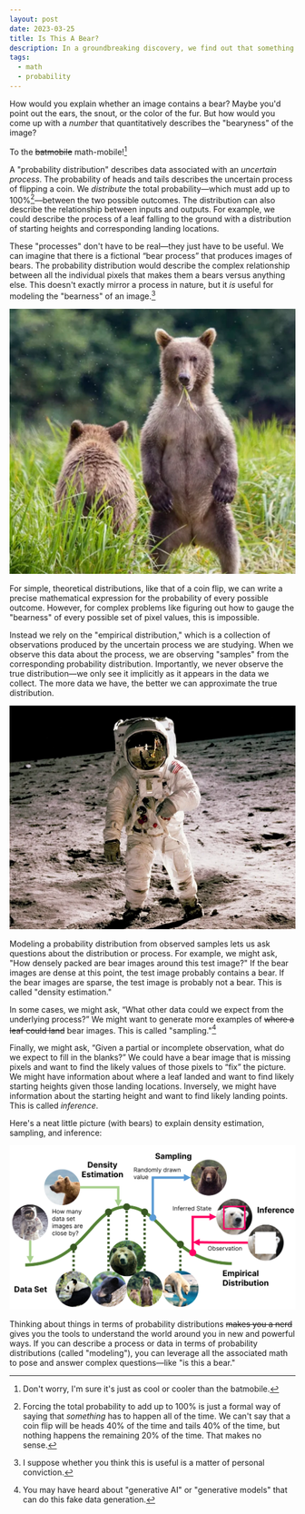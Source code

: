 ```yaml
---
layout: post
date: 2023-03-25
title: Is This A Bear?
description: In a groundbreaking discovery, we find out that something has to happen all the time, and nothing can't happen any of the time. We make up new words, like "empirical," "inference," and "bear."
tags:
  - math
  - probability
---
```


How would you explain whether an image contains a bear?
Maybe you'd point out the ears, the snout, or the color of the fur.
But how would you come up with a *number* that quantitatively
describes the "bearyness" of the image?

To the ~~batmobile~~ math-mobile![^1]

A "probability distribution" describes data associated with an *uncertain process*.
The probability of heads and tails describes the uncertain process of flipping a coin.
We *distribute* the total probability&mdash;which must add up to 100%[^2]&mdash;between the two possible outcomes.
The distribution can also describe the relationship between inputs and outputs.
For example,
we could describe the process of a leaf falling to the ground
with a distribution of starting heights and corresponding landing locations.

These "processes" don't have to be real&mdash;they just have to be useful.
We can imagine that there is a fictional “bear process”
that produces images of bears.
The probability distribution would describe
the complex relationship between all the individual pixels
that makes them a bears versus anything else.
This doesn't exactly mirror a process in nature,
but it *is* useful for modeling the "bearness" of an image.[^3]

![A sample from a fictional "bear" process. The probability distribution would assign a high value to this image, because, well, it's a bear.](/assets/20230325/bear.png)

For simple, theoretical distributions, like that of a coin flip,
we can write a precise mathematical expression for the probability of every possible outcome.
However, for complex problems like figuring out how to gauge the "bearness" of
every possible set of pixel values, this is impossible.

Instead we rely on the "empirical distribution,"
which is a collection of observations produced
by the uncertain process we are studying.
When we observe this data about the process,
we are observing "samples" from the corresponding probability distribution.
Importantly, we never observe the true distribution&mdash;we only see it
implicitly as it appears in the data we collect.
The more data we have, the better we can approximate the true distribution.

![A bear probability distribution would tag this image with a low value because it's a moon guy, not a bear.](/assets/20230325/moon_guy.png)

Modeling a probability distribution from observed samples lets us ask questions about the distribution or process.
For example, we might ask, "How densely packed are bear images around this test image?"
If the bear images are dense at this point, the test image probably contains a bear.
If the bear images are sparse, the test image is probably not a bear. This is called "density estimation."

In some cases, we might ask, “What other data could we expect from the underlying process?” We might want to generate more examples of ~~where a leaf could land~~ bear images. This is called "sampling."[^4]

Finally, we might ask, “Given a partial or incomplete observation, what do we expect to fill in the blanks?”
We could have a bear image that is missing pixels and want to find the likely values of those pixels to “fix” the picture.
We might have information about where a leaf landed and want to find likely starting heights given those landing locations.
Inversely, we might have information about the starting height and want to find likely landing points. This is called *inference*.

Here's a neat little picture (with bears) to explain density estimation, sampling, and inference:

![](/assets/20230325/distribution.png)

Thinking about things in terms of probability distributions ~~makes you a nerd~~ gives you the tools
to understand the world around you in new and powerful ways.
If you can describe a process or data in terms of probability distributions (called "modeling"),
you can leverage all the associated math to pose and answer complex questions&mdash;like "is this a bear."

[^1]: Don't worry, I'm sure it's just as cool or cooler than the batmobile.

[^2]: Forcing the total probability to add up to 100% is just a formal way of saying that *something* has to happen all of the time. We can't say that a coin flip will be heads 40% of the time and tails 40% of the time, but nothing happens the remaining 20% of the time. That makes no sense.

[^3]: I suppose whether you think this is useful is a matter of personal conviction.

[^4]: You may have heard about "generative AI" or "generative models" that can do this fake data generation.
